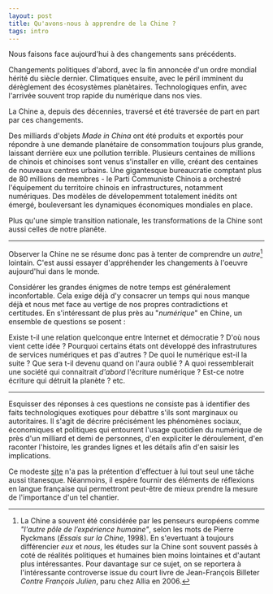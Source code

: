 ```yaml
---
layout: post
title: Qu'avons-nous à apprendre de la Chine ?
tags: intro
---
```


Nous faisons face aujourd'hui à des changements sans précédents.

Changements politiques d'abord, avec la fin annoncée d'un ordre mondial hérité du siècle dernier. Climatiques ensuite, avec le péril imminent du dérèglement des écosystèmes planètaires. Technologiques enfin, avec l'arrivée souvent trop rapide du numérique dans nos vies.

La Chine a, depuis des décennies, traversé et été traversée de part en part par ces changements.

Des milliards d'objets *Made in China* ont été produits et exportés pour répondre à une demande planétaire de consommation toujours plus grande, laissant derrière eux une pollution terrible. Plusieurs centaines de millions de chinois et chinoises sont venus s'installer en ville, créant des centaines de nouveaux centres urbains. Une gigantesque bureaucratie comptant plus de 80 millions de membres - le Parti Communiste Chinois a orchestré l'équipement du territoire chinois en infrastructures, notamment numériques. Des modèles de dévelopemment totalement inédits ont émergé, bouleversant les dynamiques économiques mondiales en place.

Plus qu'une simple transition nationale, les transformations de la Chine sont aussi celles de notre planête.

---

Observer la Chine ne se résume donc pas à tenter de comprendre un *autre*[^1] lointain. C'est aussi essayer d'appréhender les changements à l'oeuvre aujourd'hui dans le monde.

Considérer les grandes énigmes de notre temps est généralement inconfortable. Cela exige déjà d'y consacrer un temps qui nous manque déjà et nous met face au vertige de nos propres contradictions et certitudes. En s'intéressant de plus près au "*numérique*" en Chine, un ensemble de questions se posent :

Existe t-il une relation quelconque entre Internet et démocratie ? D'où nous vient cette idée ? Pourquoi certains états ont développé des infrastrutures de services numériques et pas d'autres ? De quoi le numérique est-il la suite ? Que sera t-il devenu quand on l'aura oublié ? A quoi ressemblerait une société qui connaitrait *d'abord* l'écriture numérique ? Est-ce notre écriture qui détruit la planète ? etc.

---

Esquisser des réponses à ces questions ne consiste pas à identifier des faits technologiques exotiques pour débattre s'ils sont marginaux ou autoritaires. Il s'agit de décrire précisément les phénomènes sociaux, économiques et politiques qui entourent l'usage quotidien du numérique de près d'un milliard et demi de personnes, d'en expliciter le déroulement, d'en raconter l'histoire, les grandes lignes et les détails afin d'en saisir les implications.

Ce modeste [site](https://ecriture.exemplaire.cc) n'a pas la prétention d'effectuer à lui tout seul une tâche aussi titanesque. Néanmoins, il espére fournir des éléments de réflexions en langue française qui permettront peut-être de mieux prendre la mesure de l'importance d'un tel chantier.


[^1]: La Chine a souvent été considérée par les penseurs européens comme *"l'autre pôle de l’expérience humaine"*, selon les mots de Pierre Ryckmans (*Essais sur la Chine*, 1998). En s'evertuant à toujours différencier *eux* et *nous*, les études sur la Chine sont souvent passés à coté de réalités politiques et humaines bien moins lointaines et d'autant plus intéressantes. Pour davantage sur ce sujet, on se reportera à l'intéressante controverse issue du court livre de Jean-François Billeter *Contre François Julien*, paru chez Allia en  2006.
